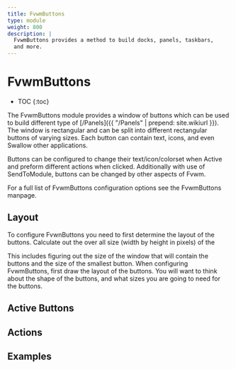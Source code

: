 ```yaml
---
title: FvwmButtons
type: module
weight: 800
description: |
  FvwmButtons provides a method to build docks, panels, taskbars,
  and more.
---
```

# FvwmButtons

* TOC
{:toc}

The FvwmButtons module provides a window of buttons which can be used
to build different type of [/Panels]({{ "/Panels" | prepend: site.wikiurl }}).
The window is rectangular and can be split into different rectangular
buttons of varying sizes. Each button can contain text, icons, and even
Swallow other applications.

Buttons can be configured to change their text/icon/colorset when
Active and preform different actions when clicked. Additionally
with use of SendToModule, buttons can be changed by other aspects
of Fvwm.

For a full list of FvwmButtons configuration options see the
FvwmButtons manpage.

## Layout

To configure FvwnButtons you need to first determine the layout of the
buttons. Calculate out the over all size (width by height in pixels) of
the 

This includes figuring out the size of the window that will
contain the buttons and the size of the smallest button.
When configuring FvwmButtons, first draw the layout of the buttons.
You will want to think about the shape of the buttons, and what sizes
you are going to need for the buttons.

## Active Buttons

## Actions

## Examples
